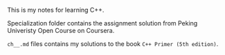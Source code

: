 This is my notes for learning C++.

Specialization folder contains the assignment solution from Peking Univeristy Open Course on Coursera.

`ch__.md` files contains my solutions to the book `C++ Primer (5th edition)`. 